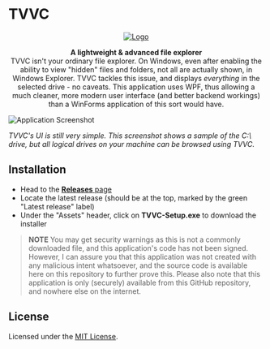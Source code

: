 # TVVC

<p align="center"><a href="https://github.com/suvanl/TVVC" title="TVVC"><img src="https://vgy.me/RdmbeG.png" alt="Logo"></a>

<p align="center"><strong>A lightweight & advanced file explorer</strong>
<br>TVVC isn't your ordinary file explorer.
On Windows, even after enabling the ability to view "hidden" files and folders, not all are actually shown, in Windows Explorer.
TVVC tackles this issue, and displays <i>everything</i> in the selected drive - no caveats. This application uses WPF, thus allowing a much cleaner, more modern user interface (and better backend workings) than a WinForms
application of this sort would have.
</p>

![Application Screenshot](https://vgy.me/CMNQfm.png)

*TVVC's UI is still very simple. This screenshot shows a sample of the C:\ drive, but all logical drives on your machine can be browsed using TVVC.*

## Installation

- Head to the [**Releases** page](https://github.com/suvanl/TVVC/releases)
- Locate the latest release (should be at the top, marked by the green "Latest release" label)
- Under the "Assets" header, click on **TVVC-Setup.exe** to download the installer

> **NOTE**
You may get security warnings as this is not a commonly downloaded file, and this application's code has not been signed.
However, I can assure you that this application was not created with any malicious intent whatsoever, and the source code
is available here on this repository to further prove this. Please also note that this application is only (securely) available 
from this GitHub repository, and nowhere else on the internet.

## License
Licensed under the [MIT License](https://github.com/suvanl/TVVC/blob/master/LICENSE).
